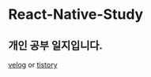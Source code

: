 # React-Native-Study

## 개인 공부 일지입니다.

[velog](https://velog.io/@everytime79/series/React-Native-Study) or [tistory](https://soosdev.tistory.com/category/Study/React%20Native)
